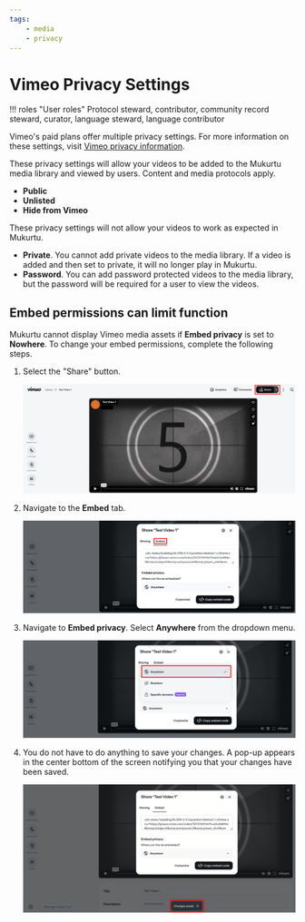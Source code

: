 ```yaml
---
tags:
    - media
    - privacy
---
```

# Vimeo Privacy Settings

!!! roles "User roles"
    Protocol steward, contributor, community record steward, curator, language steward, language contributor 

Vimeo's paid plans offer multiple privacy settings. For more information on these settings, visit [Vimeo privacy information](https://vimeo.com/features/video-privacy).

These privacy settings will allow your videos to be added to the Mukurtu media library and viewed by users. Content and media protocols apply.

- **Public**
- **Unlisted**
- **Hide from Vimeo**

These privacy settings will not allow your videos to work as expected in Mukurtu.

- **Private**. You cannot add private videos to the media library. If a video is added and then set to private, it will no longer play in Mukurtu. 
- **Password**. You can add password protected videos to the media library, but the password will be required for a user to view the videos.

## Embed permissions can limit function

Mukurtu cannot display Vimeo media assets if **Embed privacy** is set to **Nowhere**. To change your embed permissions, complete the following steps.

1. Select the "Share" button.

     ![Screenshot of the Vimeo menu with the "Share" button highlighted.](../_embeds/Vimeo1.png)

2. Navigate to the **Embed** tab.

     ![Screenshot of the Vimeo share menu with the Embed tab highlighted.](../_embeds/Vimeo2.png)

3. Navigate to **Embed privacy**. Select **Anywhere** from the dropdown menu.

     ![Screenshot of the Vimeo menu with the dropdown menu that says Anywhere highlighted.](../_embeds/Vimeo3.png)

4. You do not have to do anything to save your changes. A pop-up appears in the center bottom of the screen notifying you that your changes have been saved.

      ![Screenshot of the Vimeo menu with the saved changes note highlighted.](../_embeds/Vimeo4.png)
